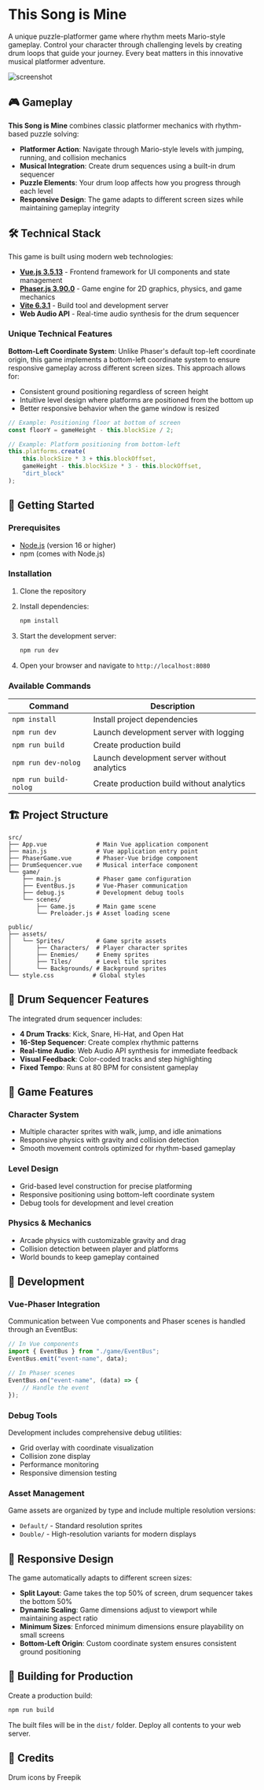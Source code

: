 # This Song is Mine

A unique puzzle-platformer game where rhythm meets Mario-style gameplay. Control your character through challenging levels by creating drum loops that guide your journey. Every beat matters in this innovative musical platformer adventure.

![screenshot](screenshot.png)

## 🎮 Gameplay

**This Song is Mine** combines classic platformer mechanics with rhythm-based puzzle solving:

-   **Platformer Action**: Navigate through Mario-style levels with jumping, running, and collision mechanics
-   **Musical Integration**: Create drum sequences using a built-in drum sequencer
-   **Puzzle Elements**: Your drum loop affects how you progress through each level
-   **Responsive Design**: The game adapts to different screen sizes while maintaining gameplay integrity

## 🛠️ Technical Stack

This game is built using modern web technologies:

-   **[Vue.js 3.5.13](https://vuejs.org/)** - Frontend framework for UI components and state management
-   **[Phaser.js 3.90.0](https://phaser.io/)** - Game engine for 2D graphics, physics, and game mechanics
-   **[Vite 6.3.1](https://vitejs.dev/)** - Build tool and development server
-   **Web Audio API** - Real-time audio synthesis for the drum sequencer

### Unique Technical Features

**Bottom-Left Coordinate System**: Unlike Phaser's default top-left coordinate origin, this game implements a bottom-left coordinate system to ensure responsive gameplay across different screen sizes. This approach allows for:

-   Consistent ground positioning regardless of screen height
-   Intuitive level design where platforms are positioned from the bottom up
-   Better responsive behavior when the game window is resized

```javascript
// Example: Positioning floor at bottom of screen
const floorY = gameHeight - this.blockSize / 2;

// Example: Platform positioning from bottom-left
this.platforms.create(
    this.blockSize * 3 + this.blockOffset,
    gameHeight - this.blockSize * 3 - this.blockOffset,
    "dirt_block"
);
```

## 🚀 Getting Started

### Prerequisites

-   [Node.js](https://nodejs.org) (version 16 or higher)
-   npm (comes with Node.js)

### Installation

1. Clone the repository
2. Install dependencies:

    ```bash
    npm install
    ```

3. Start the development server:

    ```bash
    npm run dev
    ```

4. Open your browser and navigate to `http://localhost:8080`

### Available Commands

| Command               | Description                                 |
| --------------------- | ------------------------------------------- |
| `npm install`         | Install project dependencies                |
| `npm run dev`         | Launch development server with logging      |
| `npm run build`       | Create production build                     |
| `npm run dev-nolog`   | Launch development server without analytics |
| `npm run build-nolog` | Create production build without analytics   |

## 🏗️ Project Structure

```
src/
├── App.vue              # Main Vue application component
├── main.js              # Vue application entry point
├── PhaserGame.vue       # Phaser-Vue bridge component
├── DrumSequencer.vue    # Musical interface component
└── game/
    ├── main.js          # Phaser game configuration
    ├── EventBus.js      # Vue-Phaser communication
    ├── debug.js         # Development debug tools
    └── scenes/
        ├── Game.js      # Main game scene
        └── Preloader.js # Asset loading scene

public/
├── assets/
│   └── Sprites/         # Game sprite assets
│       ├── Characters/  # Player character sprites
│       ├── Enemies/     # Enemy sprites
│       ├── Tiles/       # Level tile sprites
│       └── Backgrounds/ # Background sprites
└── style.css           # Global styles
```

## 🎵 Drum Sequencer Features

The integrated drum sequencer includes:

-   **4 Drum Tracks**: Kick, Snare, Hi-Hat, and Open Hat
-   **16-Step Sequencer**: Create complex rhythmic patterns
-   **Real-time Audio**: Web Audio API synthesis for immediate feedback
-   **Visual Feedback**: Color-coded tracks and step highlighting
-   **Fixed Tempo**: Runs at 80 BPM for consistent gameplay

## 🎯 Game Features

### Character System

-   Multiple character sprites with walk, jump, and idle animations
-   Responsive physics with gravity and collision detection
-   Smooth movement controls optimized for rhythm-based gameplay

### Level Design

-   Grid-based level construction for precise platforming
-   Responsive positioning using bottom-left coordinate system
-   Debug tools for development and level creation

### Physics & Mechanics

-   Arcade physics with customizable gravity and drag
-   Collision detection between player and platforms
-   World bounds to keep gameplay contained

## 🔧 Development

### Vue-Phaser Integration

Communication between Vue components and Phaser scenes is handled through an EventBus:

```javascript
// In Vue components
import { EventBus } from "./game/EventBus";
EventBus.emit("event-name", data);

// In Phaser scenes
EventBus.on("event-name", (data) => {
    // Handle the event
});
```

### Debug Tools

Development includes comprehensive debug utilities:

-   Grid overlay with coordinate visualization
-   Collision zone display
-   Performance monitoring
-   Responsive dimension testing

### Asset Management

Game assets are organized by type and include multiple resolution versions:

-   `Default/` - Standard resolution sprites
-   `Double/` - High-resolution variants for modern displays

## 📱 Responsive Design

The game automatically adapts to different screen sizes:

-   **Split Layout**: Game takes the top 50% of screen, drum sequencer takes the bottom 50%
-   **Dynamic Scaling**: Game dimensions adjust to viewport while maintaining aspect ratio
-   **Minimum Sizes**: Enforced minimum dimensions ensure playability on small screens
-   **Bottom-Left Origin**: Custom coordinate system ensures consistent ground positioning

## 🚀 Building for Production

Create a production build:

```bash
npm run build
```

The built files will be in the `dist/` folder. Deploy all contents to your web server.

## 📄 Credits

Drum icons by Freepik


